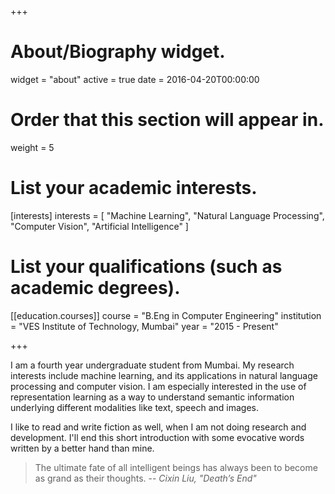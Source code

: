 +++
# About/Biography widget.
widget = "about"
active = true
date = 2016-04-20T00:00:00

# Order that this section will appear in.
weight = 5

# List your academic interests.
[interests]
  interests = [
    "Machine Learning",
    "Natural Language Processing",
    "Computer Vision",
    "Artificial Intelligence"
  ]

# List your qualifications (such as academic degrees).
[[education.courses]]
  course = "B.Eng in Computer Engineering"
  institution = "VES Institute of Technology, Mumbai"
  year = "2015 - Present"
 
+++

I am a fourth year undergraduate student from Mumbai. My research interests include machine learning, and its applications in natural language processing and computer vision. I am especially interested in the use of representation learning as a way to understand semantic information underlying different modalities like text, speech and images.

I like to read and write fiction as well, when I am not doing research and development. I'll end this short introduction with some evocative words written by a better hand than mine.

> The ultimate fate of all intelligent beings has always been to become as grand as their thoughts.
> -- <cite>Cixin Liu, "Death’s End"</cite>